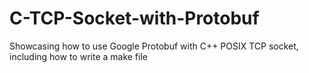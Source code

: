 # C-TCP-Socket-with-Protobuf
Showcasing how to use Google Protobuf with C++ POSIX TCP socket, including how to write a make file
